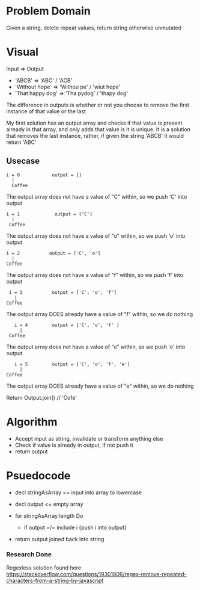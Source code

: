 # Problem Domain
Given a string, delete repeat values, return string otherwise unmutated

# Visual
Input             =>   Output
* 'ABCB'            =>  'ABC' / 'ACB'
* 'Without hope'    =>  'Withou pe' / 'wiut hope'
* 'That happy dog'  =>  'Tha pydog' / 'thapy dog'

The difference in outputs is whether or not you choose to remove the first instance of that value or the last

My first solution has an output array and checks if that value is present already in that array, and only adds that value is it is unique. It is a solution that removes the last instance, rather, if given the string 'ABCB' it would return 'ABC'

## Usecase

    i = 0            output = []
      |
      Coffee
    
The output array does not have a value of "C" within, so we push 'C' into output

    i = 1             output = ['C']
      |
     Coffee
     
The output array does not have a value of "o" within, so we push 'o' into output

    i = 2           output = ['C', 'o']
      |
    Coffee
    
The output array does not have a value of "f" within, so we push 'f' into output

     i = 3           output = ['C', 'o', 'f']
       |
    Coffee
 
The output array DOES already have a value of "f" within, so we do nothing 

       i = 4         output = ['C', 'o', 'f' ]
         |
     Coffee
     
The output array does not have a value of "e" within, so we push 'e' into output

       i = 5         output = ['C', 'o', 'f', 'e']
         |
    Coffee
    
The output array DOES already have a value of "e" within, so we do nothing

Return Output.join() // 'Cofe'

# Algorithm
* Accept input as string, invalidate or transform anything else
* Check if value is already in output, if not push it
* return output

# Psuedocode 
* decl stringAsArray <= input into array to lowercase
* decl output <= empty array

* for stringAsArray length Do
  * if output =/= include i {push i into output}
* return output joined back into string

### Research Done
Regexless solution found here
https://stackoverflow.com/questions/19301806/regex-remove-repeated-characters-from-a-string-by-javascript

